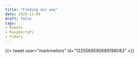 ```yaml
---
title: "Finding our way"
date: 2020-11-08
draft: false
tags:
- Robots
- RaspberryPi
- PiWars
---
```


<!--more-->

{{< tweet user="markmellors" id="1325569590689198083" >}}
